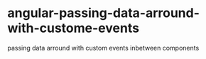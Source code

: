 # angular-passing-data-arround-with-custome-events
 passing data arround with custom events inbetween components
